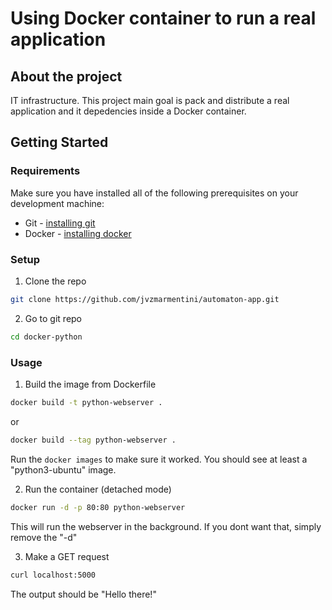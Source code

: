 # Using Docker container to run a real application
## About the project

IT infrastructure.
This project main goal is pack and distribute a real application and it depedencies inside a Docker container. 

## Getting Started
### Requirements
Make sure you have installed all of the following prerequisites on your development machine:
* Git - [installing git](https://git-scm.com/book/en/v2/Getting-Started-Installing-Git)
* Docker - [installing docker](https://docs.docker.com/engine/install/)

### Setup
1. Clone the repo
```sh
git clone https://github.com/jvzmarmentini/automaton-app.git
```

2. Go to git repo
```sh
cd docker-python
```

### Usage

1. Build the image from Dockerfile
```sh
docker build -t python-webserver .
```
or
```sh
docker build --tag python-webserver . 
```

Run the ```docker images``` to make sure it worked. You should see at least a "python3-ubuntu" image.

2. Run the container (detached mode)
```sh
docker run -d -p 80:80 python-webserver
```

This will run the webserver in the background. If you dont want that, simply remove the "-d"

3. Make a GET request
```sh
curl localhost:5000
```

The output should be "Hello there!"
